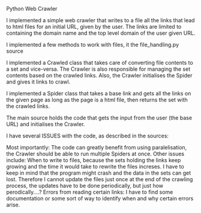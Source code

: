 Python Web Crawler

I implemented a simple web crawler that writes to a file all the links that lead to html files for an initial URL, given by the user. The links are limited to containing the domain name and the top level domain of the user given URL.

I implemented a few methods to work with files, it the file_handling.py source

I implemented a Crawled class that takes care of converting file contents to a set and vice-versa. The Crawler is also responsible for managing the set contents based on the crawled links. Also, the Crawler initialises the Spider and gives it links to crawl.

I implemented a Spider class that takes a base link and gets all the links on the given page as long as the page is a html file, then returns the set with the crawled links.

The main source holds the code that gets the input from the user (the base URL) and initialises the Crawler.

I have several ISSUES with the code, as described in the sources:

Most importantly: The code can greatly benefit from using paralelisation,
the Crawler should be able to run multiple Spiders at once.
Other issues include:
When to write to files, because the sets holding the links keep growing
and the time it would take to rewrite the files increses. I have
to keep in mind that the program might crash and the data in the sets can get lost.
Therefore I cannot update the files just once at the end of the crawling process, the
updates have to be done periodically, but just how perodically....?
Errors from reading certain links:
I have to find some documentation or some sort of way to identify when and why certain
errors arise.